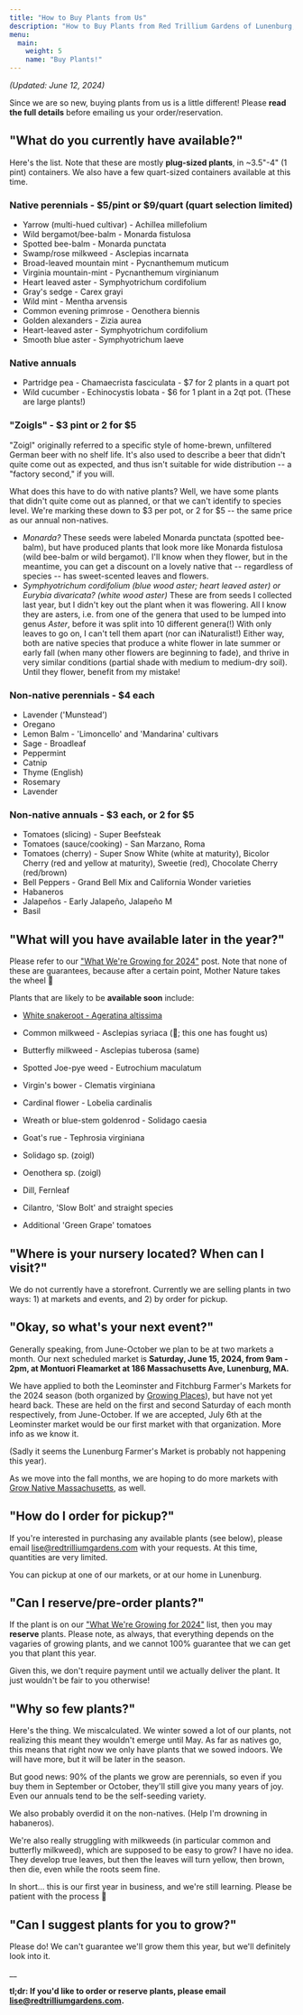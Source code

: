 ```yaml
---
title: "How to Buy Plants from Us"
description: "How to Buy Plants from Red Trillium Gardens of Lunenburg, MA"
menu:
  main:
    weight: 5
    name: "Buy Plants!"
---
```


_(Updated: June 12, 2024)_

Since we are so new, buying plants from us is a little different! Please **read the full details** before emailing us your order/reservation. 

## "What do you currently have available?"

Here's the list. Note that these are mostly **plug-sized plants**, in ~3.5"-4" (1 pint) containers. We also have a few quart-sized containers available at this time.

### Native perennials - $5/pint or $9/quart (quart selection limited)
- Yarrow (multi-hued cultivar) - Achillea millefolium
- Wild bergamot/bee-balm - Monarda fistulosa
- Spotted bee-balm - Monarda punctata
- Swamp/rose milkweed - Asclepias incarnata
- Broad-leaved mountain mint - Pycnanthemum muticum
- Virginia mountain-mint - Pycnanthemum virginianum
- Heart leaved aster - Symphyotrichum cordifolium
- Gray's sedge - Carex grayi
- Wild mint - Mentha arvensis
- Common evening primrose - Oenothera biennis
- Golden alexanders - Zizia aurea
- Heart-leaved aster - Symphyotrichum cordifolium
- Smooth blue aster - Symphyotrichum laeve

### Native annuals
- Partridge pea - Chamaecrista fasciculata - $7 for 2 plants in a quart pot
- Wild cucumber - Echinocystis lobata - $6 for 1 plant in a 2qt pot. (These are large plants!) 

### "Zoigls" - $3 pint or 2 for $5

"Zoigl" originally referred to a specific style of home-brewn, unfiltered German beer with no shelf life. It's also used to describe a beer that didn't quite come out as expected, and thus isn't suitable for wide distribution -- a "factory second," if you will. 

What does this have to do with native plants? Well, we have some plants that didn't quite come out as planned, or that we can't identify to species level. We're marking these down to $3 per pot, or 2 for $5 -- the same price as our annual non-natives.

- _Monarda?_ These seeds were labeled Monarda punctata (spotted bee-balm), but have produced plants that look more like Monarda fistulosa (wild bee-balm or wild bergamot). I'll know when they flower, but in the meantime, you can get a discount on a lovely native that -- regardless of species -- has sweet-scented leaves and flowers.
- _Symphyotrichum cordifolium (blue wood aster; heart leaved aster) or Eurybia divaricata? (white wood aster)_ These are from seeds I collected last year, but I didn't key out the plant when it was flowering. All I know they are asters, i.e. from one of the genera that used to be lumped into genus _Aster_, before it was split into 10 different genera(!) With only leaves to go on, I can't tell them apart (nor can iNaturalist!) Either way, both are native species that produce a white flower in late summer or early fall (when many other flowers are beginning to fade), and thrive in very similar conditions (partial shade with medium to medium-dry soil). Until they flower, benefit from my mistake!

### Non-native perennials - $4 each
- Lavender ('Munstead')
- Oregano
- Lemon Balm - 'Limoncello' and 'Mandarina' cultivars
- Sage - Broadleaf
- Peppermint
- Catnip
- Thyme (English)
- Rosemary
- Lavender

### Non-native annuals - $3 each, or 2 for $5
- Tomatoes (slicing) - Super Beefsteak
- Tomatoes (sauce/cooking) - San Marzano, Roma
- Tomatoes (cherry) - Super Snow White (white at maturity), Bicolor Cherry (red and yellow at maturity), Sweetie (red), Chocolate Cherry (red/brown)
- Bell Peppers - Grand Bell Mix and California Wonder varieties
- Habaneros
- Jalapeños - Early Jalapeño, Jalapeño M
- Basil

## "What will you have available later in the year?"

Please refer to our ["What We're Growing for 2024"](/posts/whats-growing-2024/) post. Note that none of these are guarantees, because after a certain point, Mother Nature takes the wheel 🤣

Plants that are likely to be **available soon** include:

- [White snakeroot - Ageratina altissima](https://redtrilliumgardens.com/posts/native-plants/ageratina-altissima/)
- Common milkweed - Asclepias syriaca (🤞; this one has fought us)
- Butterfly milkweed - Asclepias tuberosa (same)
- Spotted Joe-pye weed - Eutrochium maculatum
- Virgin's bower - Clematis virginiana
- Cardinal flower - Lobelia cardinalis
- Wreath or blue-stem goldenrod - Solidago caesia
- Goat's rue - Tephrosia virginiana

- Solidago sp. (zoigl)
- Oenothera sp. (zoigl)

- Dill, Fernleaf
- Cilantro, 'Slow Bolt' and straight species
- Additional 'Green Grape' tomatoes

## "Where is your nursery located? When can I visit?"

We do not currently have a storefront. Currently we are selling plants in two ways: 1) at markets and events, and 2) by order for pickup. 

## "Okay, so what's your next event?"

Generally speaking, from June-October we plan to be at two markets a month. Our next scheduled market is **Saturday, June 15, 2024, from 9am - 2pm, at Montuori Fleamarket at 186 Massachusetts Ave, Lunenburg, MA.**

We have applied to both the Leominster and Fitchburg Farmer's Markets for the 2024 season (both organized by [Growing Places](https://growingplaces.org/)), but have not yet heard back. These are held on the first and second Saturday of each month respectively, from June-October. If we are accepted, July 6th at the Leominster market would be our first market with that organization. More info as we know it.

(Sadly it seems the Lunenburg Farmer's Market is probably not happening this year).

As we move into the fall months, we are hoping to do more markets with [Grow Native Massachusetts](https://grownativemass.org/), as well. 

## "How do I order for pickup?"

If you're interested in purchasing any available plants (see below), please email [lise@redtrilliumgardens.com](mailto:lise@redtrilliumgardens.com) with your requests. At this time, quantities are very limited. 

You can pickup at one of our markets, or at our home in Lunenburg. 

## "Can I reserve/pre-order plants?"

If the plant is on our ["What We're Growing for 2024"](/posts/whats-growing-2024/) list, then you may **reserve** plants. Please note, as always, that everything depends on the vagaries of growing plants, and we cannot 100% guarantee that we can get you that plant this year.

Given this, we don't require payment until we actually deliver the plant. It just wouldn't be fair to you otherwise!

## "Why so few plants?"

Here's the thing. We miscalculated. We winter sowed a lot of our plants, not realizing this meant they wouldn't emerge until May. As far as natives go, this means that right now we only have plants that we sowed indoors. We will have more, but it will be later in the season. 

But good news: 90% of the plants we grow are perennials, so even if you buy them in September or October, they'll still give you many years of joy. Even our annuals tend to be the self-seeding variety. 

We also probably overdid it on the non-natives. (Help I'm drowning in habaneros).

We're also really struggling with milkweeds (in particular common and butterfly milkweed), which are supposed to be easy to grow? I have no idea. They develop true leaves, but then the leaves will turn yellow, then brown, then die, even while the roots seem fine. 

In short... this is our first year in business, and we're still learning. Please be patient with the process 🙂

## "Can I suggest plants for you to grow?"

Please do! We can't guarantee we'll grow them this year, but we'll definitely look into it.

__

**tl;dr: If you'd like to order or reserve plants, please email [lise@redtrilliumgardens.com](mailto:lise@redtrilliumgardens.com).**



